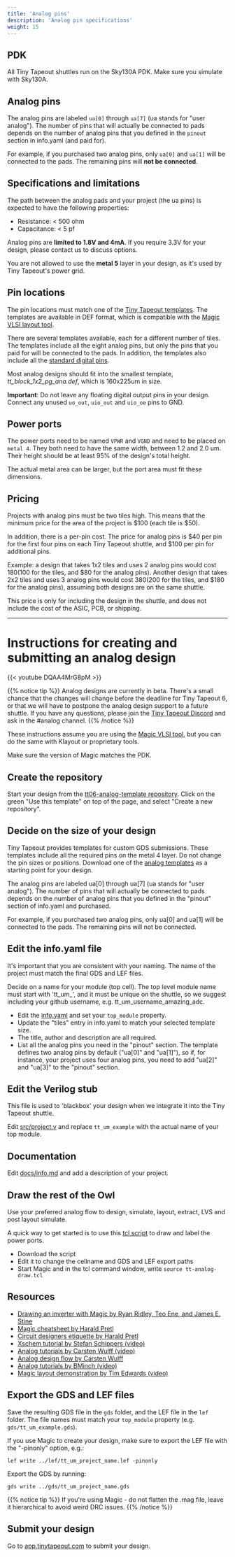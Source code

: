 ```yaml
---
title: 'Analog pins'
description: 'Analog pin specifications'
weight: 15
---
```


## PDK

All Tiny Tapeout shuttles run on the Sky130A PDK. Make sure you simulate with Sky130A.

## Analog pins

The analog pins are labeled `ua[0]` through `ua[7]` (ua stands for "user analog"). The number of pins that will actually be connected to pads depends on the number of analog pins that you defined in the `pinout` section in info.yaml (and paid for).

For example, if you purchased two analog pins, only `ua[0]` and `ua[1]` will be connected to the pads. The remaining pins will **not be connected**.

## Specifications and limitations

The path between the analog pads and your project (the ua pins) is expected to have the following properties:

- Resistance: < 500 ohm
- Capacitance: < 5 pf

Analog pins are **limited to 1.8V and 4mA**. If you require 3.3V for your design, please contact us to discuss options.

You are not allowed to use the **metal 5** layer in your design, as it's used by Tiny Tapeout's power grid.

## Pin locations

The pin locations must match one of the [Tiny Tapeout templates](https://github.com/TinyTapeout/tt-support-tools/tree/tt06/def/analog). The templates are available in DEF format, which is compatible with the [Magic VLSI layout tool](http://opencircuitdesign.com/magic/).

There are several templates available, each for a different number of tiles. The templates include all the eight analog pins, but only the pins that you paid for will be connected to the pads. In addition, the templates also include all the [standard digital pins](../gpio).

Most analog designs should fit into the smallest template, _tt_block_1x2_pg_ana.def_, which is 160x225um in size.

**Important**: Do not leave any floating digital output pins in your design. Connect any unused `uo_out`, `uio_out` and `uio_oe` pins to GND.

## Power ports

The power ports need to be named `VPWR` and `VGND` and need to be placed on `metal 4`. They both need to have the same width, between 1.2 and 2.0 um. Their height should be at least 95% of the design's total height.

The actual metal area can be larger, but the port area must fit these dimensions.

## Pricing

Projects with analog pins must be two tiles high. This means that the minimum price for the area of the project is $100 (each tile is $50).

In addition, there is a per-pin cost. The price for analog pins is $40 per pin for the first four pins on each Tiny Tapeout shuttle, and $100 per pin for additional pins.

Example: a design that takes 1x2 tiles and uses 2 analog pins would cost $180 ($100 for the tiles, and $80 for the analog pins). Another design that takes 2x2 tiles and uses 3 analog pins would cost $380 ($200 for the tiles, and $180 for the analog pins), assuming both designs are on the same shuttle.

This price is only for including the design in the shuttle, and does not include the cost of the ASIC, PCB, or shipping.

---

# Instructions for creating and submitting an analog design

{{< youtube DQAA4MrG8pM >}}

{{% notice tip %}}
Analog designs are currently in beta. There's a small chance that the changes will change before the deadline for Tiny Tapeout 6, or that we will have to postpone the analog design support to a future shuttle. If you have any questions, please join the [Tiny Tapeout Discord](https://tinytapeout.com/discord) and ask in the #analog channel.
{{% /notice %}}

These instructions assume you are using the [Magic VLSI tool](http://opencircuitdesign.com/magic/), but you can do the same with Klayout or proprietary tools.

Make sure the version of Magic matches the PDK.

## Create the repository

Start your design from the [tt06-analog-template repository](https://github.com/TinyTapeout/tt06-analog-template). Click on the green "Use this template" on top of the page, and select "Create a new repository".

## Decide on the size of your design

Tiny Tapeout provides templates for custom GDS submissions. These templates include all the required pins on the metal 4 layer. Do not change the pin sizes or positions. 
Download one of the [analog templates](https://github.com/TinyTapeout/tt-support-tools/tree/tt06/def/analog) as a starting point for your design.

The analog pins are labeled ua[0] through ua[7] (ua stands for "user analog"). The number of pins that will actually be connected to pads depends on the number of analog pins that you defined in the "pinout" section of info.yaml and purchased. 

For example, if you purchased two analog pins, only ua[0] and ua[1] will be connected to the pads. The remaining pins will not be connected.

## Edit the info.yaml file

It's important that you are consistent with your naming. The name of the project must match the final GDS and LEF files.

Decide on a name for your module (top cell). The top level module name must start with 'tt_um_', and it must be unique on the shuttle, so we suggest including your github username, e.g. tt_um_username_amazing_adc.

* Edit the [info.yaml](info.yaml) and set your `top_module` property. 
* Update the "tiles" entry in info.yaml to match your selected template size.
* The title, author and description are all required.
* List all the analog pins you need in the "pinout" section. The template defines two analog pins by default ("ua[0]" and "ua[1]"), so if, for instance, your project uses four analog pins, you need to add "ua[2]" and "ua[3]" to the "pinout" section.

## Edit the Verilog stub

This file is used to 'blackbox' your design when we integrate it into the Tiny Tapeout shuttle.

Edit [src/project.v](src/project.v) and replace `tt_um_example` with the actual name of your top module.

## Documentation

Edit [docs/info.md](docs/info.md) and add a description of your project.

## Draw the rest of the Owl

Use your preferred analog flow to design, simulate, layout, extract, LVS and post layout simulate.

A quick way to get started is to use this [tcl script](https://gist.github.com/urish/ba71f2fa68505a1b665000bce08d3874) to draw and label the power ports.

* Download the script
* Edit it to change the cellname and GDS and LEF export paths
* Start Magic and in the tcl command window, write `source tt-analog-draw.tcl`

## Resources

* [Drawing an inverter with Magic by Ryan Ridley, Teo Ene, and James E. Stine](https://docs.google.com/document/d/1hSLKsz9xcEJgAMmYYer5cDwvPqas9_JGRUAgEORx1Yw/edit#heading=h.j6gtadx04fb6)
* [Magic cheatsheet by Harald Pretl](https://github.com/iic-jku/osic-multitool/blob/main/magic-cheatsheet/magic_cheatsheet.pdf)
* [Circuit designers etiquette by Harald Pretl](https://github.com/iic-jku/Circuit-Designers-Etiquette)
* [Xschem tutorial by Stefan Schippers (video)](https://www.youtube.com/watch?v=q3ZcpSkVVuc)
* [Analog tutorials by Carsten Wulff (video)](https://www.youtube.com/playlist?list=PLybHXZ9FyEhZfwQTKrLhm6ZZm4IDfGGla)
* [Analog design flow by Carsten Wulff](https://analogicus.com/rply_ex0_sky130nm/tutorial)
* [Analog tutorials by BMinch (video)](https://www.youtube.com/watch?v=iLY49tnKbz4)
* [Magic layout demonstration by Tim Edwards (video)](https://youtu.be/XvBpqKwzrFY?si=AyL0Wr3V4gb954yx)

## Export the GDS and LEF files

Save the resulting GDS file in the `gds` folder, and the LEF file in the `lef` folder. The file names must match your `top_module` property (e.g. `gds/tt_um_example.gds`). 

If you use Magic to create your design, make sure to export the LEF file with the "-pinonly" option, e.g.:

```
lef write ../lef/tt_um_project_name.lef -pinonly
```

Export the GDS by running:

```
gds write ../gds/tt_um_project_name.gds
```

{{% notice tip %}}
If you're using Magic - do not flatten the .mag file, leave it hierarchical to avoid weird DRC issues.
{{% /notice %}}

## Submit your design

Go to [app.tinytapeout.com](https://app.tinytapeout.com) to submit your design.
